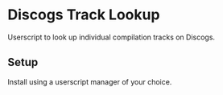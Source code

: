 # Discogs Track Lookup
Userscript to look up individual compilation tracks on Discogs.

## Setup
Install using a userscript manager of your choice.
